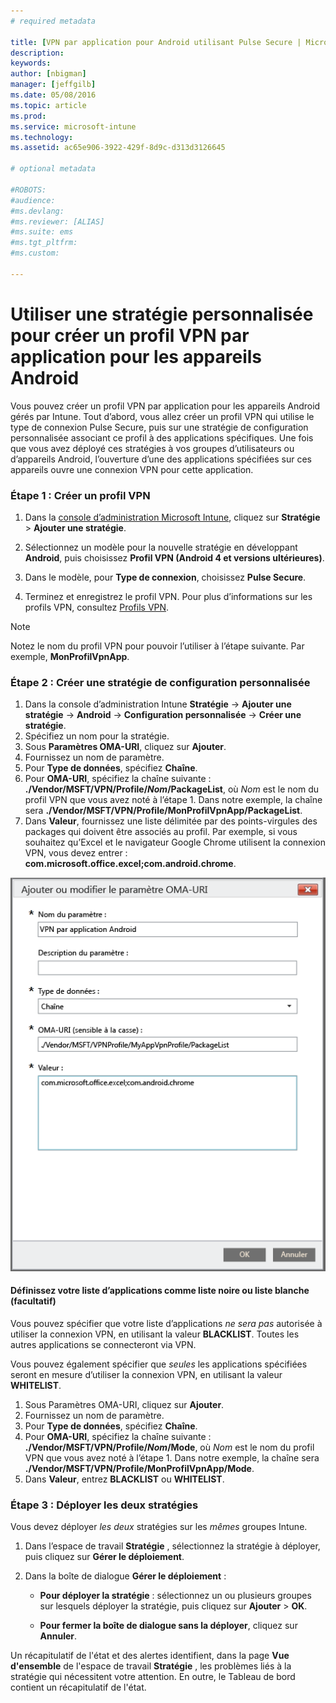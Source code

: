 ```yaml
---
# required metadata

title: [VPN par application pour Android utilisant Pulse Secure | Microsoft Intune]
description:
keywords:
author: [nbigman]
manager: [jeffgilb]
ms.date: 05/08/2016
ms.topic: article
ms.prod:
ms.service: microsoft-intune
ms.technology:
ms.assetid: ac65e906-3922-429f-8d9c-d313d3126645

# optional metadata

#ROBOTS:
#audience:
#ms.devlang:
#ms.reviewer: [ALIAS]
#ms.suite: ems
#ms.tgt_pltfrm:
#ms.custom:

---
```


# Utiliser une stratégie personnalisée pour créer un profil VPN par application pour les appareils Android

Vous pouvez créer un profil VPN par application pour les appareils Android gérés par Intune. Tout d’abord, vous allez créer un profil VPN qui utilise le type de connexion Pulse Secure, puis sur une stratégie de configuration personnalisée associant ce profil à des applications spécifiques. Une fois que vous avez déployé ces stratégies à vos groupes d’utilisateurs ou d’appareils Android, l’ouverture d’une des applications spécifiées sur ces appareils ouvre une connexion VPN pour cette application. 

### Étape 1 : Créer un profil VPN

1. Dans la [console d’administration Microsoft Intune](https://manage.microsoft.com), cliquez sur **Stratégie** > **Ajouter une stratégie**.
2. Sélectionnez un modèle pour la nouvelle stratégie en développant **Android**, puis choisissez **Profil VPN (Android 4 et versions ultérieures)**.

3. Dans le modèle, pour **Type de connexion**, choisissez **Pulse Secure**.
4. Terminez et enregistrez le profil VPN. Pour plus d’informations sur les profils VPN, consultez [Profils VPN](Help%20users%20connect%20to%20their%20work%20using%20VPN%20profiles%20with%20Microsoft%20Intune.md).

> [!NOTE]
Notez le nom du profil VPN pour pouvoir l’utiliser à l’étape suivante. Par exemple, **MonProfilVpnApp**.
   
### Étape 2 : Créer une stratégie de configuration personnalisée
    
   1. Dans la console d’administration Intune **Stratégie** -> **Ajouter une stratégie** -> **Android** -> **Configuration personnalisée** -> **Créer une stratégie**.
   2. Spécifiez un nom pour la stratégie.
   3. Sous **Paramètres OMA-URI**, cliquez sur **Ajouter**.
   4. Fournissez un nom de paramètre.
   5. Pour **Type de données**, spécifiez **Chaîne**.
   6. Pour **OMA-URI**, spécifiez la chaîne suivante : **./Vendor/MSFT/VPN/Profile/*Nom*/PackageList**, où *Nom* est le nom du profil VPN que vous avez noté à l’étape 1. Dans notre exemple, la chaîne sera **./Vendor/MSFT/VPN/Profile/MonProfilVpnApp/PackageList**.
   7.   Dans **Valeur**, fournissez une liste délimitée par des points-virgules des packages qui doivent être associés au profil.  Par exemple, si vous souhaitez qu’Excel et le navigateur Google Chrome utilisent la connexion VPN, vous devez entrer : **com.microsoft.office.excel;com.android.chrome**.
  

   ![Exemple de stratégie personnalisée de VPN par application Android](..\media\android_per_app_vpn_oma_uri.png) 
#### Définissez votre liste d’applications comme liste noire ou liste blanche (facultatif)
Vous pouvez spécifier que votre liste d’applications *ne sera pas* autorisée à utiliser la connexion VPN, en utilisant la valeur **BLACKLIST**.  Toutes les autres applications se connecteront via VPN.

Vous pouvez également spécifier que *seules* les applications spécifiées seront en mesure d’utiliser la connexion VPN, en utilisant la valeur **WHITELIST**.
 

1.  Sous Paramètres OMA-URI, cliquez sur **Ajouter**.
2.  Fournissez un nom de paramètre.
3.  Pour **Type de données**, spécifiez **Chaîne**.
4.  Pour **OMA-URI**, spécifiez la chaîne suivante : **./Vendor/MSFT/VPN/Profile/*Nom*/Mode**, où *Nom* est le nom du profil VPN que vous avez noté à l’étape 1. Dans notre exemple, la chaîne sera **./Vendor/MSFT/VPN/Profile/MonProfilVpnApp/Mode**.
5.  Dans **Valeur**, entrez **BLACKLIST** ou **WHITELIST**. 


   
### Étape 3 : Déployer les deux stratégies

Vous devez déployer *les deux* stratégies sur les *mêmes* groupes Intune.

   1.  Dans l’espace de travail **Stratégie** , sélectionnez la stratégie à déployer, puis cliquez sur **Gérer le déploiement**.

2.  Dans la boîte de dialogue **Gérer le déploiement** :

    -   **Pour déployer la stratégie** : sélectionnez un ou plusieurs groupes sur lesquels déployer la stratégie, puis cliquez sur **Ajouter** &gt; **OK**.

    -   **Pour fermer la boîte de dialogue sans la déployer**, cliquez sur **Annuler**.

Un récapitulatif de l'état et des alertes identifient, dans la page **Vue d'ensemble** de l'espace de travail **Stratégie** , les problèmes liés à la stratégie qui nécessitent votre attention. En outre, le Tableau de bord contient un récapitulatif de l'état.



<!--HONumber=Jun16_HO1-->


